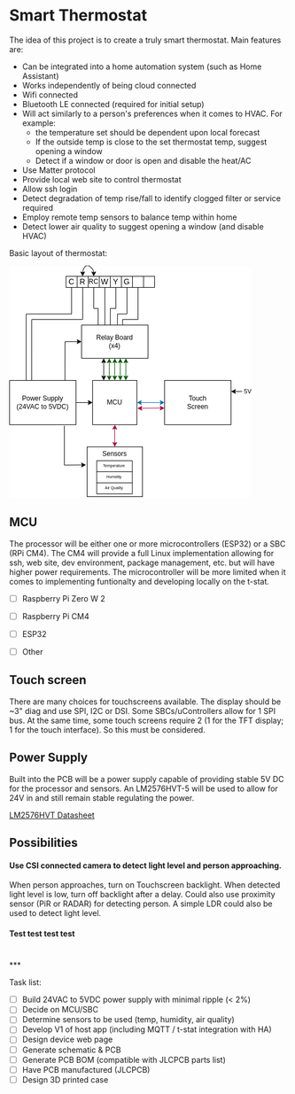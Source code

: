 # Smart Thermostat

The idea of this project is to create a truly smart thermostat.
Main features are:

* Can be integrated into a home automation system (such as Home Assistant)
* Works independently of being cloud connected
* Wifi connected
* Bluetooth LE connected (required for initial setup)
* Will act similarly to a person's preferences when it comes to HVAC. For example:
    * the temperature set should be dependent upon local forecast
    * If the outside temp is close to the set thermostat temp, suggest opening a window
    * Detect if a window or door is open and disable the heat/AC
* Use Matter protocol
* Provide local web site to control thermostat
* Allow ssh login
* Detect degradation of temp rise/fall to identify clogged filter or service required
* Employ remote temp sensors to balance temp within home
* Detect lower air quality to suggest opening a window (and disable HVAC)

Basic layout of thermostat:

<img src="./Block%20Diagram.drawio.png">

## MCU

The processor will be either one or more microcontrollers (ESP32) or a SBC (RPi CM4). The CM4 will provide a full Linux implementation allowing for ssh, web site, dev environment, package management, etc. but will have higher power requirements. The microcontroller will be more limited when it comes to implementing funtionalty and developing locally on the t-stat.

* [ ] Raspberry Pi Zero W 2
* [ ] Raspberry Pi CM4
* [ ] ESP32
* [ ] Other


## Touch screen

There are many choices for touchscreens available. The display should be \~3" diag and use SPI, I2C or DSI. Some SBCs/uControllers allow for 1 SPI bus. At the same time, some touch screens require 2 (1 for the TFT display; 1 for the touch interface). So this must be considered. 

## Power Supply

Built into the PCB will be a power supply capable of providing stable 5V DC for the processor and sensors. An LM2576HVT-5 will be used to allow for 24V in and still remain stable regulating the power.

[LM2576HVT Datasheet](https://www.ti.com/general/docs/suppproductinfo.tsp?distId=10&gotoUrl=https%3A%2F%2Fwww.ti.com%2Flit%2Fgpn%2Flm2576hv)

## Possibilities

#### Use CSI connected camera to detect light level and person approaching.

When person approaches, turn on Touchscreen backlight. When detected light level is low, turn off backlight after a delay.
Could also use proximity sensor (PiR or RADAR) for detecting person. A simple LDR could also be used to detect light level.

#### Test test test test

##### 

<br>
***

Task list:

* [ ] Build 24VAC to 5VDC power supply with minimal ripple (< 2%)
* [ ] Decide on MCU/SBC
* [ ] Determine sensors to be used (temp, humidity, air quality)
* [ ] Develop V1 of host app (including MQTT / t-stat integration with HA)
* [ ] Design device web page
* [ ] Generate schematic & PCB
* [ ] Generate PCB BOM (compatible with JLCPCB parts list)
* [ ] Have PCB manufactured (JLCPCB)
* [ ] Design 3D printed case